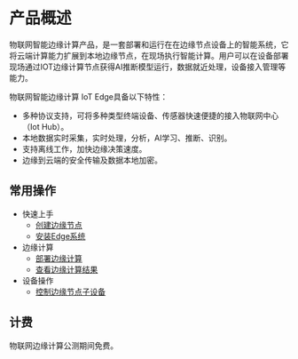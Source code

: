 # 产品概述

物联网智能边缘计算产品，是一套部署和运行在在边缘节点设备上的智能系统，它将云端计算能力扩展到本地边缘节点，在现场执行智能计算。用户可以在设备部署现场通过IOT边缘计算节点获得AI推断模型运行，数据就近处理，设备接入管理等能力。

物联网智能边缘计算 IoT Edge具备以下特性：

- 多种协议支持，可将多种类型终端设备、传感器快速便捷的接入物联网中心（Iot Hub）。
- 本地数据实时采集，实时处理，分析，AI学习、推断、识别。
- 支持离线工作，加快边缘决策速度。
- 边缘到云端的安全传输及数据本地加密。

## 常用操作

- 快速上手
  - [创建边缘节点](../Getting-Started/Create-Edgenode.md)
  - [安装Edge系统](../Getting-Started/Install-Edge-System.md)
- 边缘计算
  - [部署边缘计算](../Operation-Guide/Edge-Module/Deploy-Edge-Module.md)
  - [查看边缘计算结果](../Operation-Guide/Edge-Module/View-Module-Result.md)
- 设备操作
  - [控制边缘节点子设备](../Best-Practices/Control-Device.md)

## 计费

物联网边缘计算公测期间免费。
